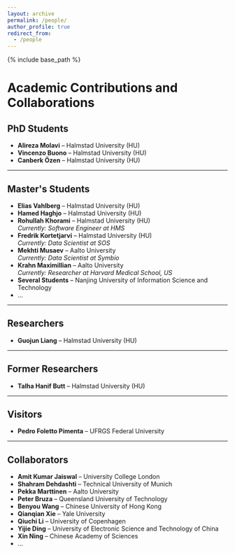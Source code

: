 ```yaml
---
layout: archive
permalink: /people/
author_profile: true
redirect_from:
  - /people
---
```


{% include base_path %}

# Academic Contributions and Collaborations

## PhD Students
- **Alireza Molavi** – Halmstad University (HU)
- **Vincenzo Buono** – Halmstad University (HU)  
- **Canberk Özen** – Halmstad University (HU)   

---

## Master's Students
- **Elias Vahlberg** – Halmstad University (HU)  
- **Hamed Haghjo** – Halmstad University (HU)  
- **Rohullah Khorami** – Halmstad University (HU)  
  *Currently: Software Engineer at HMS*  
- **Fredrik Kortetjarvi** – Halmstad University (HU)  
  *Currently: Data Scientist at SOS*  
- **Mekhti Musaev** – Aalto University  
  *Currently: Data Scientist at Symbio*  
- **Krahn Maximillian** – Aalto University  
  *Currently: Researcher at Harvard Medical School, US*  
- **Several Students** – Nanjing University of Information Science and Technology  
- ...  

---

## Researchers
- **Guojun Liang** – Halmstad University (HU)  

---

## Former Researchers
- **Talha Hanif Butt** – Halmstad University (HU) 

---

## Visitors
- **Pedro Foletto Pimenta** – UFRGS Federal University  

---

## Collaborators
- **Amit Kumar Jaiswal** – University College London  
- **Shahram Dehdashti** – Technical University of Munich  
- **Pekka Marttinen** – Aalto University  
- **Peter Bruza** – Queensland University of Technology  
- **Benyou Wang** – Chinese University of Hong Kong  
- **Qianqian Xie** – Yale University  
- **Qiuchi Li** – University of Copenhagen  
- **Yijie Ding** – University of Electronic Science and Technology of China  
- **Xin Ning** – Chinese Academy of Sciences  
- ...  


